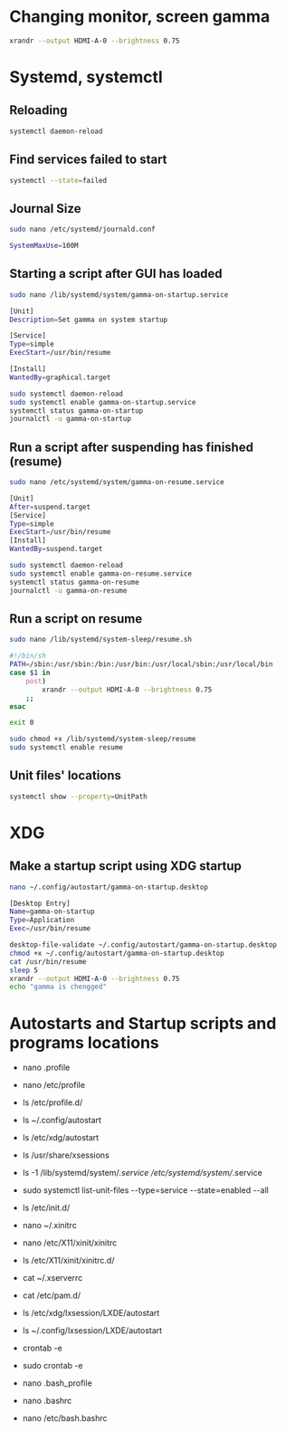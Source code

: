# Changing monitor, screen gamma
```bash
xrandr --output HDMI-A-0 --brightness 0.75
```

# Systemd, systemctl

## Reloading
```bash
systemctl daemon-reload
```

## Find services failed to start
```bash
systemctl --state=failed
```

## Journal Size
```bash
sudo nano /etc/systemd/journald.conf
```
```bash
SystemMaxUse=100M
```

## Starting a script after GUI has loaded
```bash
sudo nano /lib/systemd/system/gamma-on-startup.service
``` 
```bash
[Unit]
Description=Set gamma on system startup

[Service]
Type=simple
ExecStart=/usr/bin/resume

[Install]
WantedBy=graphical.target
```
```bash
sudo systemctl daemon-reload
sudo systemctl enable gamma-on-startup.service
systemctl status gamma-on-startup
journalctl -u gamma-on-startup
```

## Run a script after suspending has finished (resume)
```bash
sudo nano /etc/systemd/system/gamma-on-resume.service
```
```bash
[Unit]
After=suspend.target
[Service]  
Type=simple
ExecStart=/usr/bin/resume
[Install]
WantedBy=suspend.target
```
```bash
sudo systemctl daemon-reload
sudo systemctl enable gamma-on-resume.service
systemctl status gamma-on-resume
journalctl -u gamma-on-resume
```

## Run a script on resume
```bash
sudo nano /lib/systemd/system-sleep/resume.sh
```
```bash
#!/bin/sh
PATH=/sbin:/usr/sbin:/bin:/usr/bin:/usr/local/sbin:/usr/local/bin
case $1 in
	post)
		xrandr --output HDMI-A-0 --brightness 0.75
	;;
esac

exit 0
```
```bash
sudo chmod +x /lib/systemd/system-sleep/resume
sudo systemctl enable resume
```

## Unit files' locations
```bash
systemctl show --property=UnitPath
```

# XDG

## Make a startup script using XDG startup
```bash
nano ~/.config/autostart/gamma-on-startup.desktop
```
```bash
[Desktop Entry]
Name=gamma-on-startup
Type=Application
Exec=/usr/bin/resume
```
```bash
desktop-file-validate ~/.config/autostart/gamma-on-startup.desktop
chmod +x ~/.config/autostart/gamma-on-startup.desktop
cat /usr/bin/resume
sleep 5
xrandr --output HDMI-A-0 --brightness 0.75
echo "gamma is chengged"
```

# Autostarts and Startup scripts and programs locations
* nano .profile
* nano /etc/profile
* ls /etc/profile.d/
* ls ~/.config/autostart
* ls /etc/xdg/autostart
* ls /usr/share/xsessions
* ls -1 /lib/systemd/system/*.service /etc/systemd/system/*.service
* sudo systemctl list-unit-files --type=service --state=enabled --all
* ls /etc/init.d/
* nano ~/.xinitrc
* nano /etc/X11/xinit/xinitrc
* ls /etc/X11/xinit/xinitrc.d/
* cat ~/.xserverrc
* cat /etc/pam.d/
* ls /etc/xdg/lxsession/LXDE/autostart
* ls ~/.config/lxsession/LXDE/autostart
* crontab -e
* sudo crontab -e

* nano .bash_profile
* nano .bashrc
* nano /etc/bash.bashrc